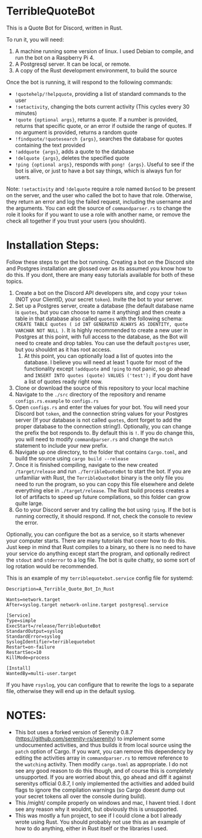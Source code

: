 # TerribleQuoteBot

This is a Quote Bot for Discord, written in Rust. 

To run it, you will need:

1) A machine running some version of linux. I used Debian to compile, and run the bot on a Raspberry Pi 4.
2) A Postgresql server. It can be local, or remote.
3) A copy of the Rust development environment, to build the source

Once the bot is running, it will respond to the following commands:
- `!quotehelp/!helpquote`, providing a list of standard commands to the user
- `!setactivity`, changing the bots current activity (This cycles every 30 minutes)
- `!quote {optional args}`, returns a quote. If a number is provided, returns that specific quote, or an error if outside the range of quotes. If no argument is provided, returns a random quote
- `!findquote/!quotesearch {args}`, searches the database for quotes containing the text provided
- `!addquote {args}`, adds a quote to the database
- `!delquote {args}`, deletes the specified quote
- `!ping {optional args}`, responds with `pong! {args}`. Useful to see if the bot is alive, or just to have a bot say things, which is always fun for users.

Note: `!setactivity` and `!delquote` require a role named `BotGod` to be present on the server, and the user who called the bot to have that role. Otherwise, they return an error and log the failed request, including the username and the arguments. You can edit the source of `commandparser.rs` to change the role it looks for if you want to use a role with another name, or remove the check all together if you trust your users (you shouldnt).

# Installation Steps:

Follow these steps to get the bot running. Creating a bot on the Discord site and Postgres installation are glossed over as its assumed you know how to do this. If you dont, there are many easy tutorials available for both of these topics.

1.  Create a bot on the Discord API developers site, and copy your `token` (NOT your ClientID, your secret `token`). Invite the bot to your server.
1.  Set up a Postgres server, create a database (the default database name is `quotes`, but you can choose to name it anything) and then create a table in that database also called `quotes` with the following schema: `CREATE TABLE quotes ( id INT GENERATED ALWAYS AS IDENTITY, quote VARCHAR NOT NULL )`. It is highly recommended to create a new user in Postgres at this point, with full access to the database, as the Bot will need to create and drop tables. You can use the default `postgres` user, but you shouldnt as it has root access.
    1.  At this point, you can optionally load a list of quotes into the database. I believe you will need at least 1 quote for most of the functionality except `!addquote` and `!ping` to not panic, so go ahead and `INSERT INTO quotes (quote) VALUES ('test');` if you dont have a list of quotes ready right now.
1.  Clone or download the source of this repository to your local machine
1.  Navigate to the `./src` directory of the repository and rename `configs.rs.example` to `configs.rs`
1.  Open `configs.rs` and enter the values for your bot. You will need your Discord bot `token`, and the connection string values for your Postgres server (If your database is not called `quotes`, dont forget to add the proper database to the connection string!). Optionally, you can change the prefix the bot responds to. By default this is `!`. If you do change this, you will need to modify `commandparser.rs` and change the `match` statement to include your new prefix. 
1.  Navigate up one directory, to the folder that contains `Cargo.toml`, and build the source using `cargo build --release`
1.  Once it is finished compiling, navigate to the new created `/target/release` and run `./TerribleQuoteBot` to start the bot. If you are unfamiliar with Rust, the `TerribleQuoteBot` binary is the only file you need to run the program, so you can copy this file elsewhere and delete everything else in `./target/release`. The Rust build process creates a lot of artifacts to speed up future compilations, so this folder can grow quite large.
1.  Go to your Discord server and try calling the bot using `!ping`. If the bot is running correctly, it should respond. If not, check the console to review the error.

Optionally, you can configure the bot as a service, so it starts whenever your computer starts. There are many tutorials that cover how to do this. Just keep in mind that Rust compiles to a binary, so there is no need to have your service do anything except start the program, and optionally redirect the `stdout` and `stderror` to a log file. The bot is quite chatty, so some sort of log rotation would be recommended.

This is an example of my `terriblequotebot.service` config file for systemd:

```
Description=A_Terrible_Quote_Bot_In_Rust

Wants=network.target
After=syslog.target network-online.target postgresql.service

[Service]
Type=simple
ExecStart=/release/TerribleQuoteBot
StandardOutput=syslog
StandardError=syslog
SyslogIdentifier=terriblequotebot
Restart=on-failure
RestartSec=10
KillMode=process

[Install]
WantedBy=multi-user.target
```

If you have `rsyslog`, you can configure that to rewrite the logs to a separate file, otherwise they will end up in the default syslog.

# NOTES:

- This bot uses a forked version of Serenity 0.8.7 (https://github.com/serenity-rs/serenity) to implement some undocumented activities, and thus builds it from local source using the `patch` option of Cargo. If you want, you can remove this dependency by editing the activities array in `commandparser.rs` to remove reference to the `watching` activity. Then modify `cargo.toml` as appropriate. I do not see any good reason to do this though, and of course this is completely unsupported. If you are worried about this, go ahead and diff it against serenitys official 0.8.7, I only implemented the activities and added build flags to ignore the compilation warnings (so Cargo doesnt dump out your secret tokens all over the console during build).
- This /might/ compile properly on windows and mac, I havent tried. I dont see any reason why it wouldnt, but obviously this is unsupported.
- This was mostly a fun project, to see if I could clone a bot I already wrote using Rust. You should probably not use this as an example of how to do anything, either in Rust itself or the libraries I used.
